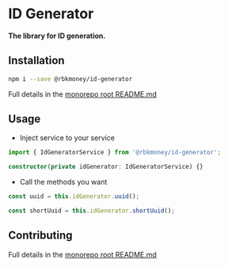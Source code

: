 # ID Generator

**The library for ID generation.**

## Installation

```sh
npm i --save @rbkmoney/id-generator
```

Full details in the [monorepo root README.md](https://github.com/rbkmoney/ng-core#installation)

## Usage

-   Inject service to your service

```typescript
import { IdGeneratorService } from '@rbkmoney/id-generator';

constructor(private idGenerator: IdGeneratorService) {}
```

-   Call the methods you want

```typescript
const uuid = this.idGenerator.uuid();

const shortUuid = this.idGenerator.shortUuid();
```

## Contributing

Full details in the [monorepo root README.md](https://github.com/rbkmoney/ng-core#contributing)